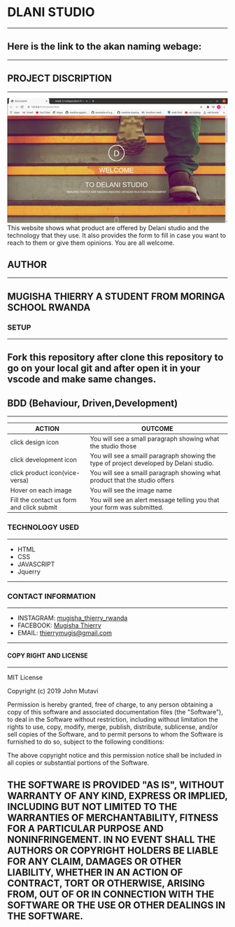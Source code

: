 # DLANI STUDIO
---
Here is the link to the akan naming webage:
---
---
## PROJECT DISCRIPTION
---
![](images/Delani.png)
This website shows what product are offered by Delani studio and the technology that they use.
It also provides the form to fill in case you want to reach to them or give them opinions.
You are all welcome.

## AUTHOR
---
MUGISHA THIERRY
A STUDENT FROM MORINGA SCHOOL RWANDA 
---
### SETUP
---
Fork this repository after clone this repository to go on your local git and after open it in your vscode and make same changes.
--- 
## BDD (Behaviour, Driven,Development)
---
ACTION  | OUTCOME|
|-------|--------|
|click design icon | You will see a small paragraph showing what the studio those|
|click development icon| You will see a smaill paragraph showing the type of project developed by Delani studio.|
|click product icon(vice-versa)| You will see a smaill paragraph showing what product that the studio offers|
|Hover on each image| You will see the image name|
|Fill the contact us form and click submit| You will see an alert message telling you that your form was submitted.|
### TECHNOLOGY USED
---
- HTML
- CSS
- JAVASCRIPT
- Jquerry
---
### CONTACT INFORMATION
---
- INSTAGRAM: [mugisha_thierry_rwanda](https://www.instagram.com)
- FACEBOOK: [Mugisha Thierry](https://www.facebook.com)
- EMAIL: [thierrymugis@gmail.com](https://www.gmail.com)
---
#### COPY RIGHT AND LICENSE
---
MIT License

Copyright (c) 2019 John Mutavi

Permission is hereby granted, free of charge, to any person obtaining a copy
of this software and associated documentation files (the "Software"), to deal
in the Software without restriction, including without limitation the rights
to use, copy, modify, merge, publish, distribute, sublicense, and/or sell
copies of the Software, and to permit persons to whom the Software is
furnished to do so, subject to the following conditions:

The above copyright notice and this permission notice shall be included in all
copies or substantial portions of the Software.

THE SOFTWARE IS PROVIDED "AS IS", WITHOUT WARRANTY OF ANY KIND, EXPRESS OR
IMPLIED, INCLUDING BUT NOT LIMITED TO THE WARRANTIES OF MERCHANTABILITY,
FITNESS FOR A PARTICULAR PURPOSE AND NONINFRINGEMENT. IN NO EVENT SHALL THE
AUTHORS OR COPYRIGHT HOLDERS BE LIABLE FOR ANY CLAIM, DAMAGES OR OTHER
LIABILITY, WHETHER IN AN ACTION OF CONTRACT, TORT OR OTHERWISE, ARISING FROM,
OUT OF OR IN CONNECTION WITH THE SOFTWARE OR THE USE OR OTHER DEALINGS IN THE
SOFTWARE.
----